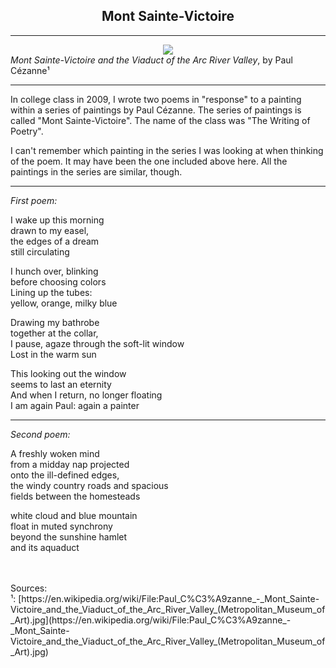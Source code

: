 ## <div align="center">Mont Sainte-Victoire</div>

<hr/>

<div align="center">
  <img src="https://bradleyculley.github.io/images/Mont_Sainte-Victoire.jpg" />
</div>
<span align="center">
<i>Mont Sainte-Victoire and the Viaduct of the Arc River Valley</i>, by Paul Cézanne¹
</span>
<br>

<hr/>

<p>
In college class in 2009, I wrote two poems in "response" to a painting within a series of paintings by Paul Cézanne.
The series of paintings is called "Mont Sainte-Victoire".
The name of the class was "The Writing of Poetry".
</p>

<p>
I can't remember which painting in the series I was looking at when thinking of the poem. It may have been the one included above here. All the paintings in the series are similar, though. 
</p>

<hr/>

<i>First poem:</i><br/>

I wake up this morning<br/>
drawn to my easel,<br/>
the edges of a dream<br/>
still circulating<br/>

I hunch over, blinking<br/>
before choosing colors<br/>
Lining up the tubes:<br/>
yellow, orange, milky blue<br/>

Drawing my bathrobe<br/>
together at the collar,<br/>
I pause, agaze through the soft-lit window<br/>
Lost in the warm sun<br/>

This looking out the window<br/>
seems to last an eternity<br/>
And when I return, no longer floating<br/>
I am again Paul: again a painter<br/>

<hr/>

<i>Second poem:</i><br/>

A freshly woken mind<br/>
from a midday nap projected<br/>
onto the ill-defined edges,<br/>
the windy country roads and spacious<br/>
fields between the homesteads<br/>

white cloud and blue mountain<br/>
float in muted synchrony<br/>
beyond the sunshine hamlet<br/>
and its aquaduct<br/>

<br/>
<br/>
Sources:<br/>
¹: [https://en.wikipedia.org/wiki/File:Paul_C%C3%A9zanne_-_Mont_Sainte-Victoire_and_the_Viaduct_of_the_Arc_River_Valley_(Metropolitan_Museum_of_Art).jpg](https://en.wikipedia.org/wiki/File:Paul_C%C3%A9zanne_-_Mont_Sainte-Victoire_and_the_Viaduct_of_the_Arc_River_Valley_(Metropolitan_Museum_of_Art).jpg) <br/>
